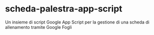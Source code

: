 # scheda-palestra-app-script
Un insieme di script Google App Script per la gestione di una scheda di allenamento tramite Google Fogli

